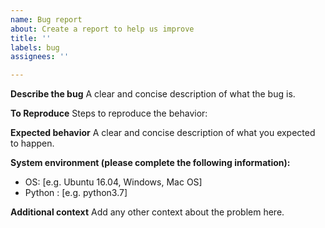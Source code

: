 ```yaml
---
name: Bug report
about: Create a report to help us improve
title: ''
labels: bug
assignees: ''

---
```


**Describe the bug**
A clear and concise description of what the bug is.

**To Reproduce**
Steps to reproduce the behavior:

**Expected behavior**
A clear and concise description of what you expected to happen.

**System environment (please complete the following information):**
 - OS: [e.g. Ubuntu 16.04, Windows, Mac OS]
 - Python : [e.g. python3.7]

**Additional context**
Add any other context about the problem here.
